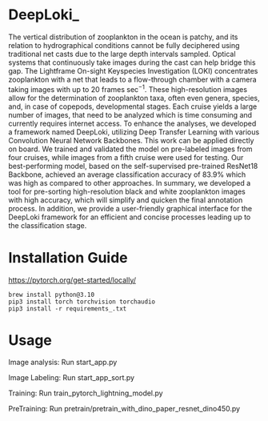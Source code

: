 # DeepLoki_

The vertical distribution of zooplankton in the ocean is patchy, and its relation to hydrographical conditions cannot be fully deciphered using traditional net casts due to the large depth intervals sampled. Optical systems that continuously take images during the cast can help bridge this gap. The Lightframe On-sight Keyspecies Investigation (LOKI) concentrates zooplankton with a net that leads to a flow-through chamber with a camera taking images with up to 20 frames sec$^{-1}$. 
These high-resolution images allow for the determination of zooplankton taxa, often even genera, species, and,  in case of copepods, developmental stages. 
Each cruise yields a large number of images, that need to be analyzed which is time consuming and currently requires internet access. 
To enhance the analyses, we developed a framework named DeepLoki, utilizing Deep Transfer Learning with various Convolution Neural Network Backbones. 
This work can be applied directly on board. We trained and validated the model on pre-labeled images from four cruises, while images from a fifth cruise were used for testing. 
Our best-performing model, based on the self-supervised pre-trained ResNet18 Backbone, achieved an average classification accuracy of 83.9\% which was high as compared to other approaches. 
In summary, we developed a tool for pre-sorting high-resolution black and white zooplankton images with high accuracy, which will simplify and quicken the final annotation process. 
In addition, we provide a user-friendly graphical interface for the DeepLoki framework for an efficient and concise processes leading up to the classification stage.

# Installation Guide
https://pytorch.org/get-started/locally/

```
brew install python@3.10
pip3 install torch torchvision torchaudio
pip3 install -r requirements_.txt
```

# Usage
Image analysis: Run start_app.py

Image Labeling: Run start_app_sort.py

Training: Run train_pytorch_lightning_model.py

PreTraining: Run pretrain/pretrain_with_dino_paper_resnet_dino450.py
